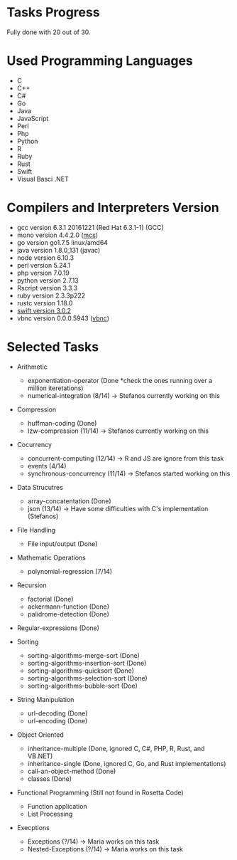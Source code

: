 # Tasks Progress
Fully done with 20 out of 30.

# Used Programming Languages
* C
* C++
* C#
* Go
* Java
* JavaScript
* Perl
* Php
* Python 
* R
* Ruby 
* Rust
* Swift
* Visual Basci .NET

# Compilers and Interpreters Version
* gcc version 6.3.1 20161221 (Red Hat 6.3.1-1) (GCC) 
* mono version 4.4.2.0 ([mcs](https://www.codetuts.tech/compile-c-sharp-command-line/))
* go version go1.7.5 linux/amd64
* java version 1.8.0_131 (javac) 
* node version 6.10.3
* perl version 5.24.1
* php version 7.0.19
* python version 2.7.13
* Rscript version 3.3.3
* ruby version 2.3.3p222
* rustc version 1.18.0
* [swift version 3.0.2](https://github.com/FedoraSwift/fedora-swift2/releases/tag/v0.0.2)
* vbnc version 0.0.0.5943 ([vbnc](http://www.mono-project.com/docs/about-mono/languages/visualbasic/))

# Selected Tasks

* Arithmetic
	* exponentiation-operator (Done *check the ones running over a million iteretations) 
	* numerical-integration (8/14) -> Stefanos currently working on this
* Compression
	* huffman-coding (Done)
	* lzw-compression (11/14) -> Stefanos currently working on this
* Cocurrency
	* concurrent-computing (12/14) -> R and JS are ignore from this task
	* events (4/14)
	* synchronous-concurrency (11/14) -> Stefanos started working on this
* Data Strucutres
	* array-concatentation (Done)
	* json (13/14) -> Have some difficulties with C's implementation (Stefanos)
* File Handling
	* File input/output (Done)
* Mathematic Operations
	* polynomial-regression (7/14)
* Recursion
	* factorial (Done)
	* ackermann-function (Done)
	* palidrome-detection (Done)
* Regular-expressions (Done)
* Sorting
	* sorting-algorithms-merge-sort (Done)
	* sorting-algorithms-insertion-sort (Done)
	* sorting-algorithms-quicksort (Done)
	* sorting-algorithms-selection-sort (Done)
	* sorting-algorithms-bubble-sort (Doe)
* String Manipulation
	* url-decoding (Done)
	* url-encoding (Done)
* Object Oriented
	* inheritance-multiple (Done, ignored C, C#, PHP, R, Rust, and VB.NET)
	* inheritance-single (Done, ignored C, Go, and Rust implementations) 
	* call-an-object-method (Done)
	* classes (Done)

* Functional Programming (Still not found in Rosetta Code)
	* Function application
	* List Processing 	

* Execptions 
	* Exceptions (?/14) -> Maria works on this task
	* Nested-Exceptions (?/14) -> Maria works on this task
